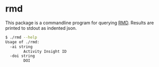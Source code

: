 # rmd

This package is a commandline program for querying [RMD](https://metadata.libraries.psu.edu/). Results are printed to stdout as indented json.

```sh
$ ./rmd --help
Usage of ./rmd:
  -ai string
        Activity Insight ID
  -doi string
        DOI
```